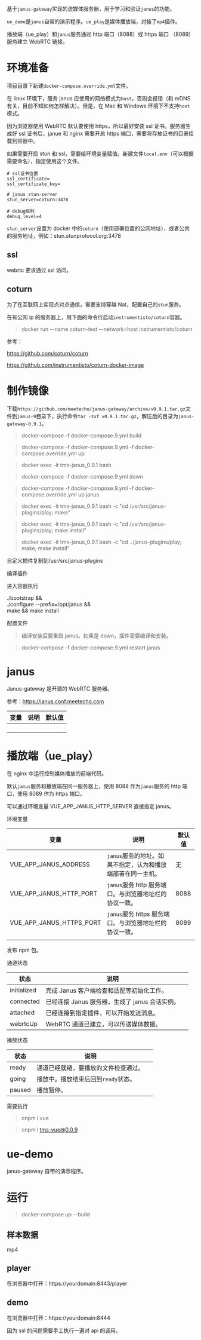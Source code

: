 基于`janus-gateway`实现的流媒体服务器，用于学习和验证`janus`的功能。

`ue_demo`是`janus`自带的演示程序。`ue_play`是媒体播放端，对接了`mp4`插件。

播放端（ue_play）和`janus`服务通过 http 端口（8088）或 https 端口 （8089）服务建立 WebRTC 链接。

# 环境准备

项目目录下新建`docker-compose.override.yml`文件。

在 linux 环境下，服务 janus 应使用的网络模式为`host`，否则会报错（和 mDNS 有关，目前不知如何怎样解决）。但是，在 Mac 和 Windows 环境下不支持`host`模式。

因为浏览器使用 WebRTC 默认要使用 https，所以最好安装 ssl 证书。服务器生成好 ssl 证书后，janue 和 nginx 需要开启 https 端口，需要将存放证书的目录挂载到容器中。

如果需要开启 stun 和 ssl，需要给环境变量赋值。新建文件`local.env`（可以根据需要命名），指定使用这个文件。

```
# ssl证书位置
ssl_certificate=
ssl_certificate_key=

# janus stun-server
stun_server=coturn:3478

# debug级别
debug_level=4
```

`stun_server`设置为 docker 中的`coturn`（使用部署位置的公网地址），或者公共的服务地址，例如：stun.stunprotocol.org:3478

## ssl

webrtc 要求通过 ssl 访问。

## coturn

为了在互联网上实现点对点通信，需要支持穿越 Nat，配置自己的`stun`服务。

在有公网 ip 的服务器上，用下面的命令行启动`instrumentisto/coturn`容器。

> docker run --name coturn-test --network=host instrumentisto/coturn

参考：

https://github.com/coturn/coturn

https://github.com/instrumentisto/coturn-docker-image

# 制作镜像

下载`https://github.com/meetecho/janus-gateway/archive/v0.9.1.tar.gz`文件到`janus-9`目录下，执行命令`tar -zxf v0.9.1.tar.gz`，解压后的目录为`janus-gateway-0.9.1`。

> docker-compose -f docker-compose.9.yml build

> docker-compose -f docker-compose.9.yml -f docker-compose.override.yml up

> docker exec -it tms-janus_0.9.1 bash

> docker-compose -f docker-compose.9.yml down

> docker-compose -f docker-compose.9.yml -f docker-compose.override.yml up janus

> docker exec -it tms-janus_0.9.1 bash -c "cd /usr/src/janus-plugins/play; make"

> docker exec -it tms-janus_0.9.1 bash -c "cd /usr/src/janus-plugins/play; make install"

> docker exec -it tms-janus_0.9.1 bash -c "cd ../janus-plugins/play; make; make install"

自定义插件复制到/usr/src/janus-plugins

编译插件

进入容器执行

./bootstrap && \
./configure --prefix=/opt/janus && \
make && make install

配置文件

> 编译安装后要重启 janus。如果是 down，插件需要编译和安装。

> docker-compose -f docker-compose.9.yml restart janus

# janus

Janus-gateway 是开源的 WebRTC 服务器。

参考：https://janus.conf.meetecho.com

| 变量 | 说明 | 默认值 |
| ---- | ---- | ------ |
|      |      |        |
|      |      |        |
|      |      |        |
|      |      |        |

# 播放端（ue_play）

在 nginx 中运行控制媒体播放的前端代码。

默认`janus`服务和播放端在同一服务器上，使用 8088 作为`janus`服务的 http 端口，使用 8089 作为 https 端口。

可以通过环境变量 VUE_APP_JANUS_HTTP_SERVER 直接指定 janus。

环境变量

| 变量                     | 说明                                                        | 默认值 |
| ------------------------ | ----------------------------------------------------------- | ------ |
| VUE_APP_JANUS_ADDRESS    | `janus`服务的地址。如果不指定，认为和播放端部署在同一主机。 | 无     |
| VUE_APP_JANUS_HTTP_PORT  | `janus`服务 http 服务端口。与浏览器地址栏的协议一致。       | 8088   |
| VUE_APP_JANUS_HTTPS_PORT | `janus`服务 https 服务端口。与浏览器地址栏的协议一致。      | 8089   |
|                          |                                                             |        |

发布 npm 包。

通道状态

| 状态        | 说明                                           |     |
| ----------- | ---------------------------------------------- | --- |
| initialized | 完成 Janus 客户端检查和适配等初始化工作。      |     |
| connected   | 已经连接 Janus 服务器，生成了 janus 会话实例。 |     |
| attached    | 已经连接到指定插件，可以开始发送消息。         |     |
| webrtcUp    | WebRTC 通道已建立，可以传送媒体数据。          |     |

播放状态

| 状态   | 说明                                 |     |
| ------ | ------------------------------------ | --- |
| ready  | 通道已经就绪，要播放的文件检查通过。 |     |
| going  | 播放中。播放结束后回到`ready`状态。  |     |
| paused | 播放暂停。                           |     |

需要执行

> cnpm i vue

> cnpm i tms-vue@0.0.9

# ue-demo

janus-gateway 自带的演示程序。

# 运行

> docker-compose up --build

## 样本数据

mp4

## player

在浏览器中打开：https://yourdomain:8443/player

## demo

在浏览器中打开：https://yourdomain:8444

因为 ssl 的问题需要手工执行一遍对 api 的调用。
